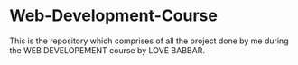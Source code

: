 # Web-Development-Course
This is the repository which comprises of all the project done by me during the WEB DEVELOPEMENT course by LOVE BABBAR.
